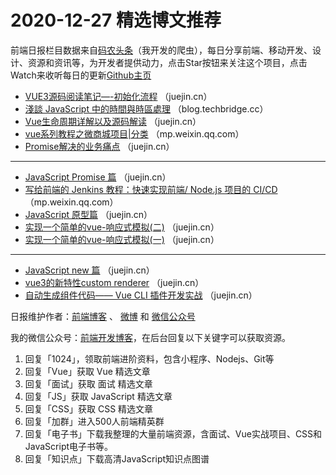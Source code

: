 # 2020-12-27 精选博文推荐

前端日报栏目数据来自[码农头条](http://hao.caibaojian.com.cn/)（我开发的爬虫），每日分享前端、移动开发、设计、资源和资讯等，为开发者提供动力，点击Star按钮来关注这个项目，点击Watch来收听每日的更新[Github主页](https://github.com/kujian/frontendDaily)
* [VUE3源码阅读笔记&#8212;-初始化流程](https://juejin.cn/post/6910461853688676359) （juejin.cn）
* [淺談 JavaScript 中的時間與時區處理](https://blog.techbridge.cc/2020/12/26/javascript-date-time-and-timezone/) （blog.techbridge.cc）
* [Vue生命周期详解以及源码解读](https://juejin.cn/post/6910452324775231501) （juejin.cn）
* [vue系列教程之微商城项目|分类](https://mp.weixin.qq.com/s?__biz=MzI5MTQ5NDY1MA==&mid=2247493506&idx=1&sn=83198b36cb13b16c4f4b520a3f126a6e) （mp.weixin.qq.com）
* [Promise解决的业务痛点](https://juejin.cn/post/6910479260616654862) （juejin.cn）

***
* [JavaScript Promise 篇](https://juejin.cn/post/6910511037880107022) （juejin.cn）
* [写给前端的 Jenkins 教程：快速实现前端/ Node.js 项目的 CI/CD](https://mp.weixin.qq.com/s/FiWfTyIxVMeY-V1yf8wZlg) （mp.weixin.qq.com）
* [JavaScript 原型篇](https://juejin.cn/post/6910447455804850184) （juejin.cn）
* [实现一个简单的vue-响应式模拟(二)](https://juejin.cn/post/6910489168817127432) （juejin.cn）
* [实现一个简单的vue-响应式模拟(一)](https://juejin.cn/post/6910476523925405703) （juejin.cn）

***
* [JavaScript new 篇](https://juejin.cn/post/6910474617391939592) （juejin.cn）
* [vue3的新特性custom renderer](https://juejin.cn/post/6910470057961193480) （juejin.cn）
* [自动生成组件代码—— Vue CLI 插件开发实战](https://juejin.cn/post/6910458312865611784) （juejin.cn）

日报维护作者：[前端博客](http://caibaojian.com.cn/) 、 [微博](http://weibo.com/kujian) 和 [微信公众号](https://open.weixin.qq.com/qr/code?username=caibaojian_com)

我的微信公众号：[前端开发博客](https://open.weixin.qq.com/qr/code?username=caibaojian_com)，在后台回复以下关键字可以获取资源。

1. 回复「1024」，领取前端进阶资料，包含小程序、Nodejs、Git等
2. 回复「Vue」获取 Vue 精选文章
3. 回复「面试」获取 面试 精选文章
4. 回复「JS」获取 JavaScript 精选文章
5. 回复「CSS」获取 CSS 精选文章
6. 回复「加群」进入500人前端精英群
7. 回复「电子书」下载我整理的大量前端资源，含面试、Vue实战项目、CSS和JavaScript电子书等。
8. 回复「知识点」下载高清JavaScript知识点图谱